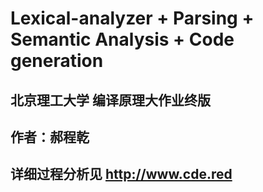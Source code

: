 # Lexical-analyzer + Parsing + Semantic Analysis + Code generation

## 北京理工大学 编译原理大作业终版

## 作者：郝程乾

## 详细过程分析见 http://www.cde.red
